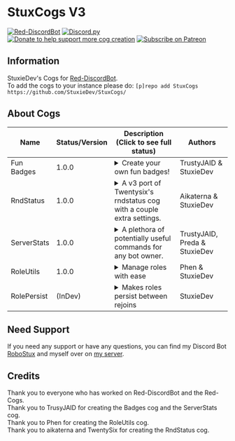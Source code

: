 # StuxCogs V3
[![Red-DiscordBot](https://img.shields.io/badge/Red--DiscordBot-V3-red.svg)](https://github.com/Cog-Creators/Red-DiscordBot)
[![Discord.py](https://img.shields.io/badge/Discord.py-rewrite-blue.svg)](https://github.com/Rapptz/discord.py/tree/rewrite)
[![Donate to help support more cog creation](https://img.shields.io/badge/Paypal-Donate-blue.svg)](https://paypal.me/StuxieDev)
[![Subscribe on Patreon](https://img.shields.io/badge/Patreon-Follow-orange.svg)](https://www.patreon.com/StuxieDev)

## Information
StuxieDev's Cogs for [Red-DiscordBot](https://github.com/Cog-Creators/Red-DiscordBot/tree/V3/develop).  
To add the cogs to your instance please do: `[p]repo add StuxCogs https://github.com/StuxieDev/StuxCogs/`

## About Cogs
| Name            | Status/Version | Description (Click to see full status)                                                                 | Authors                |
|-----------------|----------------|--------------------------------------------------------------------------------------------------------|------------------------|
| Fun Badges | 1.0.0 | <details><summary>Create your own fun badges!</summary>Create your own fun badges with your discord info. A improvement of [TrustyJAIDs Badges cog](https://github.com/TrustyJAID/Trusty-cogs) to prevent conflicts with the leveler cog.</details> | TrustyJAID & StuxieDev |
| RndStatus | 1.0.0 | <details><summary>A v3 port of Twentysix's rndstatus cog with a couple extra settings.</summary>A v3 port of Twentysix's rndstatus cog with a couple extra settings. A improvement of [Aikaternas RndStatus cog](https://github.com/aikaterna/aikaterna-cogs) to prevent conflicts with other cogs.</details> | Aikaterna & StuxieDev |
| ServerStats | 1.0.0 | <details><summary>A plethora of potentially useful commands for any bot owner.</summary> A plethora of potentially useful commands for any bot owner. Includes a way to track the bot joining new servers, find cheaters on global economies, get user avatars and even larger emojis. A improvement of [TrustyJAIDs ServerStats cog](https://github.com/TrustyJAID/Trusty-cogs) to prevent conflicts with other cogs.</details> | TrustyJAID, Preda & StuxieDev | 
| RoleUtils | 1.0.0 | <details><summary>Manage roles with ease</summary>Manage roles with ease with this utility. A improvement of [Phens RoleUtils cog](https://github.com/phenom4n4n/phen-cogs) to prevent conflicts with the leveler cog.</details> | Phen & StuxieDev |
| RolePersist | (InDev) | <details><summary>Makes roles persist between rejoins</summary>Makes roles persist when a user joins & leaves a server. Currently, when users leave servers, they wont regain their roles when rejoining. This cog will store the users roles when they leave the server and will readd them when the user rejoins the server</details> | StuxieDev | 

## Need Support 
If you need any support or have any questions, you can find my Discord Bot [RoboStux](https://discord.com/oauth2/authorize?client_id=713142514986778715&scope=bot&permissions=2147483383) and myself over on [my server](https://discord.gg/XqKzXtS).

## Credits
Thank you to everyone who has worked on Red-DiscordBot and the Red-Cogs.  
Thank you to TrusyJAID for creating the Badges cog and the ServerStats cog.  
Thank you to Phen for creating the RoleUtils cog.  
Thank you to aikaterna and TwentySix for creating the RndStatus cog.  
